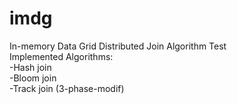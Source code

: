 # imdg
In-memory Data Grid Distributed Join Algorithm Test<br />
Implemented Algorithms:<br />
  -Hash join<br />
  -Bloom join<br />
  -Track join (3-phase-modif)
